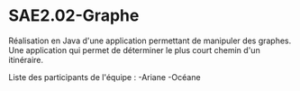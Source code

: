 # SAE2.02-Graphe
Réalisation en Java d'une application permettant de manipuler des graphes. Une application qui permet de déterminer le plus court chemin d'un itinéraire.

Liste des participants de l'équipe :
-Ariane
-Océane
